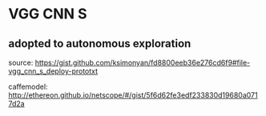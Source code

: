 
# VGG CNN S

## adopted to autonomous exploration

source: https://gist.github.com/ksimonyan/fd8800eeb36e276cd6f9#file-vgg_cnn_s_deploy-prototxt

caffemodel: http://ethereon.github.io/netscope/#/gist/5f6d62fe3edf233830d19680a0717d2a



